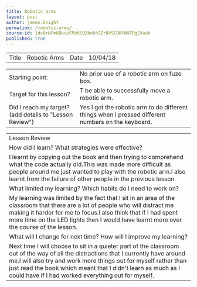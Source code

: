 ```yaml
---
title: Robotic arms
layout: post
author: james.knight
permalink: /robotic-arms/
source-id: 1dvOrNFmHBkszFMzKSQ3knkhJZrNVSEQKYN9TRgEVwuk
published: true
---
```

<table>
  <tr>
    <td>Title</td>
    <td>Robotic Arms</td>
    <td>Date</td>
    <td>10/04/18</td>
  </tr>
</table>


<table>
  <tr>
    <td>Starting point:</td>
    <td>No prior use of a robotic arm on fuze box.</td>
  </tr>
  <tr>
    <td>Target for this lesson?</td>
    <td>T be able to successfully move a robotic arm.</td>
  </tr>
  <tr>
    <td>Did I reach my target? 
(add details to "Lesson Review")</td>
    <td>Yes I got the robotic arm to do different things when I pressed different numbers on the keyboard.</td>
  </tr>
</table>


<table>
  <tr>
    <td>Lesson Review</td>
  </tr>
  <tr>
    <td>How did I learn? What strategies were effective? </td>
  </tr>
  <tr>
    <td>I learnt by copying out the book and then trying to comprehend what the code actually did.This was made more difficult as people around me just wanted to play with the robotic arm.I also learnt from the failure of other people in the previous lesson.</td>
  </tr>
  <tr>
    <td>What limited my learning? Which habits do I need to work on? </td>
  </tr>
  <tr>
    <td>My learning was limited by the fact that I sit in an area of the classroom that there are a lot of people who will distract me making it harder for me to focus.I also think that if I had spent more time on the LED lights then I would have learnt more over the course of the lesson.</td>
  </tr>
  <tr>
    <td>What will I change for next time? How will I improve my learning?</td>
  </tr>
  <tr>
    <td>Next time I will choose to sit in a quieter part of the classroom out of the way of all the distractions that I currently have around me.I will also try and work more things out for myself rather than just read the book which meant that I didn't learn as much as I could have if I had worked everything out for myself.</td>
  </tr>
</table>


